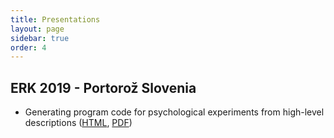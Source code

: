 ```yaml
---
title: Presentations
layout: page
sidebar: true
order: 4
---
```


## ERK 2019 - Portorož Slovenia
   - Generating program code for psychological experiments from high-level
     descriptions ([HTML](2019-ERK/ERK-2019.html), [PDF](2019-ERK/ERK-2019.pdf))
